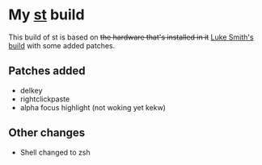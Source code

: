 # My [st](https://st.suckless.org/) build

This build of st is based on ~~the hardware that's installed in it~~ [Luke Smith's build](https://github.com/LukeSmithxyz/st) with some added patches.

## Patches added
- delkey
- rightclickpaste
- alpha focus highlight (not woking yet kekw)


## Other changes
- Shell changed to zsh


